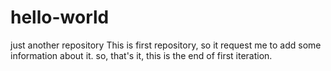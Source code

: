 # hello-world
just another repository
This is first repository, so it request me to add some information about it. 
so, that's it, this is the end of first iteration.

